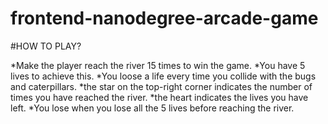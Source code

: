 frontend-nanodegree-arcade-game
===============================
#HOW TO PLAY?

  *Make the player reach the river 15 times to win the game.
  *You have 5 lives to achieve this.
  *You loose a life every time you collide with the bugs and caterpillars.
  *the star on the top-right corner indicates the number of times you have reached the river.
  *the heart indicates the lives you have left.
  *You lose when you lose all the 5 lives before reaching the river.

##
